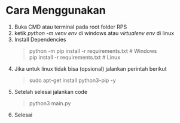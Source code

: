 # Cara Menggunakan
1. Buka CMD atau terminal pada root folder RPS
2. ketik *python -m venv env* di windows atau *virtualenv env* di linux
3. Install Dependencies
   > python -m pip install -r requirements.txt # Windows \
   > pip install -r requirements.txt # Linux 
4. Jika untuk linux tidak bisa (opsional) jalankan perintah berikut
    > sudo apt-get install python3-pip -y
5. Setelah selesai jalankan code
   > python3 main.py
6. Selesai